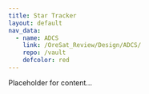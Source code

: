 ```yaml
---
title: Star Tracker
layout: default
nav_data:
  - name: ADCS
    link: /OreSat_Review/Design/ADCS/
    repo: /vault
    defcolor: red
---
```



Placeholder for content...
